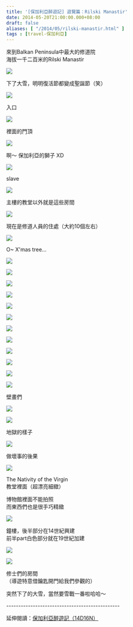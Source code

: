 ```yaml
---
title: '[保加利亞醉遊記] 遊覽篇：Rilski Manastir'
date: 2014-05-20T21:00:00.000+08:00
draft: false
aliases: [ "/2014/05/rilski-manastir.html" ]
tags : [travel-保加利亞]
---
```


來到Balkan Peninsula中最大的修道院  
海拔一千二百米的Rilski Manastir

![](/images/bulgaria5c1.jpg)

下了大雪，明明復活節都變成聖誕節（笑）

![](/images/bulgaria5c2.jpg)

入口  

![](/images/bulgaria5c3.jpg)

裡面的門頂

![](/images/bulgaria5c4.jpg)

啊～ 保加利亞的獅子 XD

![](/images/bulgaria5c5.jpg)

slave

![](/images/bulgaria5c6.jpg)

主樓的教堂以外就是這些房間

![](/images/bulgaria5c7.jpg)

現在是修道人員的住處（大約10個左右）

![](/images/bulgaria5c8.jpg)

O~ X'mas tree...

![](/images/bulgaria5c9.jpg)

  
  

![](/images/bulgaria5c10.jpg)

  
  

![](/images/bulgaria5c11.jpg)

  
  

![](/images/bulgaria5c12.jpg)

  
  

![](/images/bulgaria5c13.jpg)

  
  

![](/images/bulgaria5c14.jpg)

  
  

![](/images/bulgaria5c15.jpg)

  
  

![](/images/bulgaria5c16.jpg)

  
  

![](/images/bulgaria5c17.jpg)

  
  

![](/images/bulgaria5c18.jpg)

  
  

![](/images/bulgaria5c19.jpg)

  
  

![](/images/bulgaria5c20.jpg)

壁畫們

![](/images/bulgaria5c21.jpg)

  
  

![](/images/bulgaria5c22.jpg)

地獄的樣子

![](/images/bulgaria5c23.jpg)

做壞事的後果

![](/images/bulgaria5c24.jpg)

The Nativity of the Virgin  
教堂裡面（超漂亮細緻）

  
博物館裡面不能拍照  
而東西們也是很手巧精緻

![](/images/bulgaria5c25.jpg)

鐘樓，後半部分在14世紀興建  
前半part白色部分就在19世紀加建

![](/images/bulgaria5c26.jpg)

  
  

![](/images/bulgaria5c27.jpg)

修士們的房間  
（導遊特意借鑰匙開門給我們參觀的）

  
突然下了的大雪，當然要雪戰一番啦哈哈～  
  
\-----------------------------------------------  
  
延伸閱讀：[保加利亞醉遊記（14D16N）](https://hidie.net/bulgaria14d16n/)
